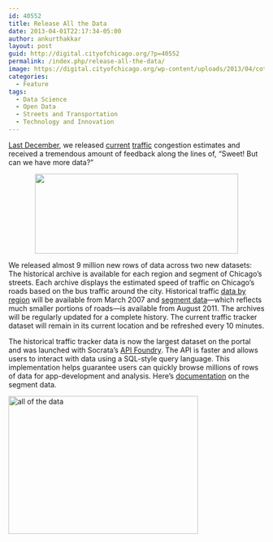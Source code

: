 ```yaml
---
id: 40552
title: Release All the Data
date: 2013-04-01T22:17:34-05:00
author: ankurthakkar
layout: post
guid: http://digital.cityofchicago.org/?p=40552
permalink: /index.php/release-all-the-data/
image: https://digital.cityofchicago.org/wp-content/uploads/2013/04/cottagegrove.jpg
categories:
  - Feature
tags:
  - Data Science
  - Open Data
  - Streets and Transportation
  - Technology and Innovation
---
```

[Last December](http://digital.cityofchicago.org/index.php/21-new-open-data-releases/), we released [current](https://data.cityofchicago.org/Transportation/Chicago-Traffic-Tracker-Congestion-Estimates-by-Re/t2qc-9pjd) [traffic](https://data.cityofchicago.org/Transportation/Chicago-Traffic-Tracker-Congestion-Estimates-by-Se/n4j6-wkkf) congestion estimates and received a tremendous amount of feedback along the lines of, “Sweet! But can we have more data?”

<p align="center">
  <img loading="lazy" class="aligncenter" alt="" src="http://media.tumblr.com/03488d2d9d2b4e3d5812431037d0bcc6/tumblr_inline_mjwg1n1WC91qz4rgp.gif" width="400" height="157" />
</p>

We released almost 9 million new rows of data across two new datasets: The historical archive is available for each region and segment of Chicago’s streets. Each archive displays the estimated speed of traffic on Chicago’s roads based on the bus traffic around the city. Historical traffic [data by region](https://data.cityofchicago.org/Transportation/Chicago-Traffic-Tracker-Historical-Congestion-Esti/emtn-qqdi) will be available from March 2007 and [segment data](https://data.cityofchicago.org/Transportation/Chicago-Traffic-Tracker-Historical-Congestion-Esti/77hq-huss)—which reflects much smaller portions of roads—is available from August 2011. The archives will be regularly updated for a complete history. The current traffic tracker dataset will remain in its current location and be refreshed every 10 minutes.

The historical traffic tracker data is now the largest dataset on the portal and was launched with Socrata’s [API Foundry](http://www.socrata.com/api-foundry/). The API is faster and allows users to interact with data using a SQL-style query language. This implementation helps guarantee users can quickly browse millions of rows of data for app-development and analysis. Here&#8217;s <a title="Segment" href="https://data.cityofchicago.org/developers/docs/historical-traffic-congestion-segments?" target="_blank">documentation</a> on the segment data.

[<img loading="lazy" class="aligncenter  wp-image-40553" alt="all of the data" src="http://digital.cityofchicago.org/wp-content/uploads/2013/04/all-of-the-data.png" width="373" height="271" srcset="https://digital.cityofchicago.org/wp-content/uploads/2013/04/all-of-the-data.png 622w, https://digital.cityofchicago.org/wp-content/uploads/2013/04/all-of-the-data-300x217.png 300w" sizes="(max-width: 373px) 100vw, 373px" />](http://digital.cityofchicago.org/wp-content/uploads/2013/04/all-of-the-data.png)